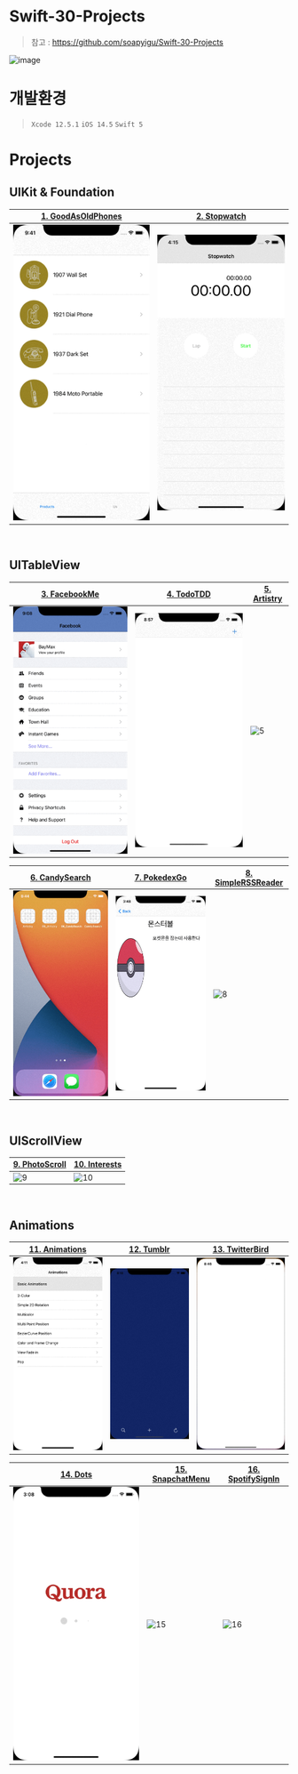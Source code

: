 # Swift-30-Projects
> 참고 : https://github.com/soapyigu/Swift-30-Projects

![image](https://github.com/soapyigu/Swift-30-Projects/blob/master/Swift30Projects.png)

# 개발환경
> `Xcode 12.5.1`  `iOS 14.5` `Swift 5`

# Projects
## UIKit & Foundation
|[1. GoodAsOldPhones](https://github.com/hhhan0315/Swift-30-Projects/tree/main/01_GoodAsOldPhones)|[2. Stopwatch](https://github.com/hhhan0315/Swift-30-Projects/tree/main/02_Stopwatch)|
|--|--|
|![1](https://github.com/hhhan0315/Swift-30-Projects/blob/main/01_GoodAsOldPhones/1.gif)|![2](https://github.com/hhhan0315/Swift-30-Projects/blob/main/02_Stopwatch/2.gif)|

<br>

## UITableView
|[3. FacebookMe](https://github.com/hhhan0315/Swift-30-Projects/tree/main/03_FacebookMe)|[4. TodoTDD](https://github.com/hhhan0315/Swift-30-Projects/tree/main/04_TodoTDD)|[5. Artistry](https://github.com/hhhan0315/Swift-30-Projects/tree/main/05_Artistry)|
|--|--|--|
|![3](https://github.com/hhhan0315/Swift-30-Projects/blob/main/03_FacebookMe/3.gif)|![4](https://github.com/hhhan0315/Swift-30-Projects/blob/main/04_TodoTDD/4.gif)|![5](https://github.com/hhhan0315/Swift-30-Projects/blob/main/05_Artistry/5.gif)|

|[6. CandySearch](https://github.com/hhhan0315/Swift-30-Projects/tree/main/06_CandySearch)|[7. PokedexGo](https://github.com/hhhan0315/Swift-30-Projects/tree/main/07_PokedexGo)|[8. SimpleRSSReader](https://github.com/hhhan0315/Swift-30-Projects/tree/main/08_SimpleRSSReader)|
|--|--|--|
|![6](https://github.com/hhhan0315/Swift-30-Projects/blob/main/06_CandySearch/6.gif)|![7](https://github.com/hhhan0315/Swift-30-Projects/blob/main/07_PokedexGo/스크린샷/스크린샷1.gif)|![8](https://github.com/hhhan0315/Swift-30-Projects/blob/main/08_SimpleRSSReader/8.gif)|

<br>

## UIScrollView
|[9. PhotoScroll](https://github.com/hhhan0315/Swift-30-Projects/tree/main/09_PhotoScroll)|[10. Interests](https://github.com/hhhan0315/Swift-30-Projects/tree/main/10_Interests)|
|--|--|
|![9](https://github.com/hhhan0315/Swift-30-Projects/blob/main/09_PhotoScroll/9.gif)|![10](https://github.com/hhhan0315/Swift-30-Projects/blob/main/10_Interests/10.gif)|

<br>

## Animations
|[11. Animations](https://github.com/hhhan0315/Swift-30-Projects/tree/main/11_Animations)|[12. Tumblr](https://github.com/hhhan0315/Swift-30-Projects/tree/main/12_Tumblr)|[13. TwitterBird](https://github.com/hhhan0315/Swift-30-Projects/tree/main/13_TwitterBird)|
|--|--|--|
|![11](https://github.com/hhhan0315/Swift-30-Projects/blob/main/11_Animations/11.gif)|![12](https://github.com/hhhan0315/Swift-30-Projects/blob/main/12_Tumblr/Simulator%20Screen%20Recording%20-%20iPhone%2011%20-%202021-12-17%20at%2020.10.45.gif)|![13](https://github.com/hhhan0315/Swift-30-Projects/blob/main/13_TwitterBird/13.gif)|

|[14. Dots](https://github.com/hhhan0315/Swift-30-Projects/tree/main/14_Dots)|[15. SnapchatMenu](https://github.com/hhhan0315/Swift-30-Projects/tree/main/15_SnapchatMenu)|[16. SpotifySignIn](https://github.com/hhhan0315/Swift-30-Projects/tree/main/16_SpotifySignIn)|
|--|--|--|
|![14](https://github.com/hhhan0315/Swift-30-Projects/blob/main/14_Dots/14.gif)|![15](https://github.com/hhhan0315/Swift-30-Projects/blob/main/15_SnapchatMenu/15.gif)|![16](https://github.com/hhhan0315/Swift-30-Projects/blob/main/16_SpotifySignIn/16.gif)|


